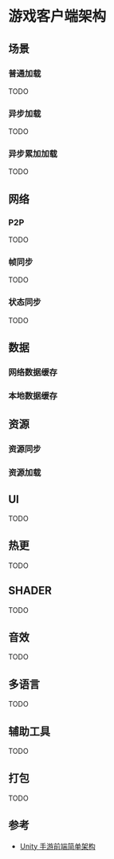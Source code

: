 # 游戏客户端架构

## 场景

### 普通加载

TODO

### 异步加载

TODO

### 异步累加加载

TODO



## 网络

### P2P

TODO

### 帧同步

TODO

### 状态同步

TODO



## 数据

### 网络数据缓存

### 本地数据缓存



## 资源

### 资源同步

### 资源加载



## UI

TODO



## 热更

TODO



## SHADER

TODO



## 音效

TODO



## 多语言

TODO



## 辅助工具

TODO



## 打包

TODO



## 参考

- [Unity 手游前端简单架构](https://www.cnblogs.com/wuguochao/p/13083077.html)

